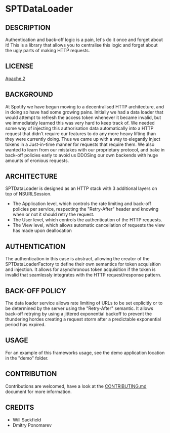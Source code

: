 # SPTDataLoader

## DESCRIPTION
Authentication and back-off logic is a pain, let's do it once and forget about it! This is a library that allows you to centralise this logic and forget about the ugly parts of making HTTP requests.

## LICENSE
[Apache 2](http://www.apache.org/licenses/LICENSE-2.0)

## BACKGROUND
At Spotify we have begun moving to a decentralised HTTP architecture, and in doing so have had some growing pains. Initially we had a data loader that would attempt to refresh the access token whenever it became invalid, but we immediately learned this was very hard to keep track of. We needed some way of injecting this authorisation data automatically into a HTTP request that didn't require our features to do any more heavy lifting than they were currently doing. Thus we came up with a way to elegantly inject tokens in a Just-in-time manner for requests that require them. We also wanted to learn from our mistakes with our proprietary protocol, and bake in back-off policies early to avoid us DDOSing our own backends with huge amounts of eronious requests.

## ARCHITECTURE
SPTDataLoader is designed as an HTTP stack with 3 additional layers on top of NSURLSession.
* The Application level, which controls the rate limiting and back-off policies per service, respecting the "Retry-After" header and knowing when or not it should retry the request.
* The User level, which controls the authentication of the HTTP requests.
* The View level, which allows automatic cancellation of requests the view has made upon deallocation

## AUTHENTICATION
The authentication in this case is abstract, allowing the creator of the SPTDataLoaderFactory to define their own semantics for token acquisition and injection. It allows for asynchronous token acquisition if the token is invalid that seamlessly integrates with the HTTP request/response pattern.

## BACK-OFF POLICY
The data loader service allows rate limiting of URLs to be set explicitly or to be determined by the server using the "Retry-After" semantic. It allows back-off retrying by using a jittered exponential backoff to prevent the thundering hordes creating a request storm after a predictable exponential period has expired.

## USAGE
For an example of this frameworks usage, see the demo application location in the "demo" folder.

## CONTRIBUTION
Contributions are welcomed, have a look at the [CONTRIBUTING.md](https://github.com/spotify/SPTDataLoader/blob/master/CONTRIBUTING.md) document for more information.

## CREDITS
* Will Sackfield
* Dmitry Ponomarev
